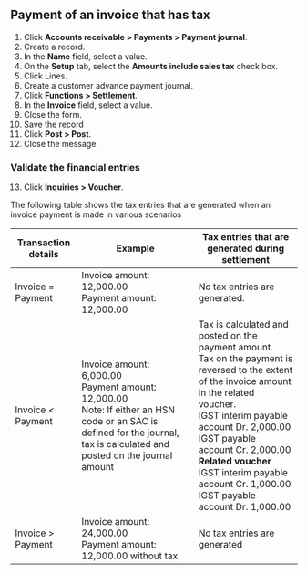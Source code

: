 
## Payment of an invoice that has tax

1. Click **Accounts receivable > Payments > Payment journal**.
2. Create a record.
3. In the **Name** field, select a value.
4. On the **Setup** tab, select the **Amounts include sales tax** check box.
5. Click Lines.
6. Create a customer advance payment journal.
7. Click **Functions > Settlement**.
8. In the **Invoice** field, select a value.
9. Close the form.
10. Save the record
11. Click **Post > Post**.
12. Close the message.

### Validate the financial entries

13. Click **Inquiries > Voucher**.

The following table shows the tax entries that are generated when an invoice payment is made in various scenarios

| Transaction details | Example                                                      | Tax entries that are generated during settlement             |
| ------------------- | ------------------------------------------------------------ | ------------------------------------------------------------ |
| Invoice = Payment   | Invoice amount: 12,000.00<br/>Payment amount: 12,000.00      | No tax entries are generated.                                |
| Invoice < Payment   | Invoice amount: 6,000.00<br/>Payment amount: 12,000.00<br/>Note: If either an HSN code or an SAC is defined for the journal, tax is calculated and posted on the journal amount | Tax is calculated and posted on the payment amount.<br/>Tax on the payment is reversed to the extent of the invoice amount in the related voucher.<br/>IGST interim payable account Dr. 2,000.00<br/>IGST payable account Cr. 2,000.00<br/>**Related voucher**<br/>IGST interim payable account Cr. 1,000.00<br/>IGST payable account Dr. 1,000.00 |
| Invoice > Payment   | Invoice amount: 24,000.00<br/>Payment amount: 12,000.00 without tax | No tax entries are generated                                 |





